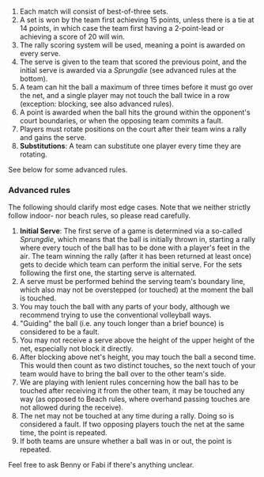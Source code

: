 

1. Each match will consist of best-of-three sets.
2. A set is won by the team first achieving 15 points, unless there is a tie at 14 points, in which case the team first having a 2-point-lead or achieving a score of 20 will win.
3. The rally scoring system will be used, meaning a point is awarded on every serve.
4. The serve is given to the team that scored the previous point, and the initial serve is awarded via a *Sprungdie* (see advanced rules at the bottom).
5. A team can hit the ball a maximum of three times before it must go over the net, and a single player may not touch the ball twice in a row (exception: blocking, see also advanced rules).
6. A point is awarded when the ball hits the ground within the opponent's court boundaries, or when the opposing team commits a fault.
7. Players must rotate positions on the court after their team wins a rally and gains the serve.
8. **Substitutions**: A team can substitute one player every time they are rotating.

See below for some advanced rules.

### Advanced rules

The following should clarify most edge cases. Note that we neither strictly follow indoor- nor beach rules, so please read carefully.

1. **Initial Serve**: The first serve of a game is determined via a so-called *Sprungdie*, which means that the ball is initially thrown in, starting a rally where every touch of the ball has to be done with a player's feet in the air. The team winning the rally (after it has been returned at least once) gets to decide which team can perform the initial serve. For the sets following the first one, the starting serve is alternated.
2. A serve must be performed behind the serving team's boundary line, which also may not be overstepped (or touched) at the moment the ball is touched.
3. You may touch the ball with any parts of your body, although we recommend trying to use the conventional volleyball ways.
4. "Guiding" the ball (i.e. any touch longer than a brief bounce) is considered to be a fault.
5. You may not receive a serve above the height of the upper height of the net, especially not block it directly.
6. After blocking above net's height, you may touch the ball a second time. This would then count as two distinct touches, so the next touch of your team would have to bring the ball over to the other team's side.
7. We are playing with lenient rules concerning how the ball has to be touched after receiving it from the other team, it may be touched any way (as opposed to Beach rules, where overhand passing touches are not allowed during the receive).
8. The net may not be touched at any time during a rally. Doing so is considered a fault. If two opposing players touch the net at the same time, the point is repeated.
9. If both teams are unsure whether a ball was in or out, the point is repeated.

Feel free to ask Benny or Fabi if there's anything unclear.